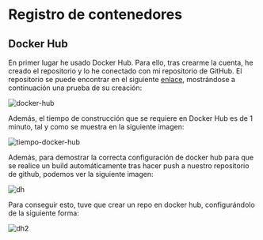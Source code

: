 # Registro de contenedores

## Docker Hub

En primer lugar he usado Docker Hub. Para ello, tras crearme la cuenta, he creado el repositorio y lo he conectado con mi repositorio de GitHub. El repositorio se puede encontrar en el siguiente [enlace](https://hub.docker.com/r/joseegc10/get-match), mostrándose a continuación una prueba de su creación:

![docker-hub](https://github.com/joseegc10/get-match/blob/master/docs/img/contenedores/docker-hub.png)

Además, el tiempo de construcción que se requiere en Docker Hub es de 1 minuto, tal y como se muestra en la siguiente imagen:

![tiempo-docker-hub](https://github.com/joseegc10/get-match/blob/master/docs/img/contenedores/tiempo-docker-hub.png)

Además, para demostrar la correcta configuración de docker hub para que se realice un build automáticamente tras hacer push a nuestro repositorio de github, podemos ver la siguiente imagen:

![dh](https://github.com/joseegc10/get-match/blob/master/docs/img/contenedores/docker-hub-auto-build.png)

Para conseguir esto, tuve que crear un repo en docker hub, configurándolo de la siguiente forma:

![dh2](https://github.com/joseegc10/get-match/blob/master/docs/img/contenedores/config-dh.png)